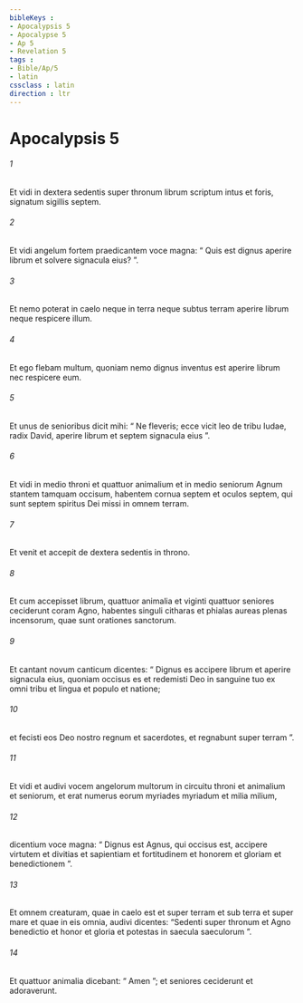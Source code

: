 ```yaml
---
bibleKeys : 
- Apocalypsis 5
- Apocalypse 5
- Ap 5
- Revelation 5
tags : 
- Bible/Ap/5
- latin
cssclass : latin
direction : ltr
---
```


# Apocalypsis 5

###### 1
Et vidi in dextera sedentis super thronum librum scriptum intus et foris, signatum sigillis septem. 
###### 2
Et vidi angelum fortem praedicantem voce magna: “ Quis est dignus aperire librum et solvere signacula eius? ”. 
###### 3
Et nemo poterat in caelo neque in terra neque subtus terram aperire librum neque respicere illum. 
###### 4
Et ego flebam multum, quoniam nemo dignus inventus est aperire librum nec respicere eum. 
###### 5
Et unus de senioribus dicit mihi: “ Ne fleveris; ecce vicit leo de tribu Iudae, radix David, aperire librum et septem signacula eius ”.
###### 6
Et vidi in medio throni et quattuor animalium et in medio seniorum Agnum stantem tamquam occisum, habentem cornua septem et oculos septem, qui sunt septem spiritus Dei missi in omnem terram. 
###### 7
Et venit et accepit de dextera sedentis in throno. 
###### 8
Et cum accepisset librum, quattuor animalia et viginti quattuor seniores ceciderunt coram Agno, habentes singuli citharas et phialas aureas plenas incensorum, quae sunt orationes sanctorum. 
###### 9
Et cantant novum canticum dicentes: “ Dignus es accipere librum et aperire signacula eius, quoniam occisus es et redemisti Deo in sanguine tuo ex omni tribu et lingua et populo et natione;
###### 10
et fecisti eos Deo nostro regnum et sacerdotes, et regnabunt super terram ”.
###### 11
Et vidi et audivi vocem angelorum multorum in circuitu throni et animalium et seniorum, et erat numerus eorum myriades myriadum et milia milium, 
###### 12
dicentium voce magna: “ Dignus est Agnus, qui occisus est, accipere virtutem et divitias et sapientiam et fortitudinem et honorem et gloriam et benedictionem ”.
###### 13
Et omnem creaturam, quae in caelo est et super terram et sub terra et super mare et quae in eis omnia, audivi dicentes: “Sedenti super thronum et Agno benedictio et honor et gloria et potestas in saecula saeculorum ”.
###### 14
Et quattuor animalia dicebant: “ Amen ”; et seniores ceciderunt et adoraverunt.
